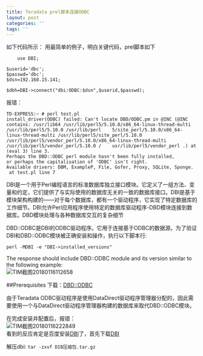 ```yaml
---
title: Teradata prel脚本连接ODBC
layout: post
categories: ''
tags: ''
---
```

如下代码所示：
    用最简单的例子，明白关键代码，prel脚本如下

        use DBI;

	$userid='dbc';
	$passwd='dbc';
	$dsn=192.168.15.141;

	$dbh=DBI->connect("dbi:ODBC:$dsn",$userid,$passwd);  

报错：
    
    TD-EXPRESS:~ # perl test.pl 
    install_driver(ODBC) failed: Can't locate DBD/ODBC.pm in @INC (@INC contains: /usr/lib64 /usr/lib/perl5/5.10.0/x86_64-linux-thread-multi /usr/lib/perl5/5.10.0 /usr/lib/perl    5/site_perl/5.10.0/x86_64-linux-thread-multi /usr/lib/perl5/site_perl/5.10.0 /usr/lib/perl5/vendor_perl/5.10.0/x86_64-linux-thread-multi /usr/lib/perl5/vendor_perl/5.10.0 /    usr/lib/perl5/vendor_perl .) at (eval 3) line 3.
    Perhaps the DBD::ODBC perl module hasn't been fully installed,
    or perhaps the capitalisation of 'ODBC' isn't right.
    Available drivers: DBM, ExampleP, File, Gofer, Proxy, SQLite, Sponge.
     at test.pl line 7	
     
DBI是一个用于Perl编程语言的标准数据库独立接口模块。它定义了一组方法、变量和约定，它们提供了与实际使用的数据库无关的一致的数据库接口。DBI是基于模块架构构建的——对于每个数据库，都有一个驱动程序，它实现了特定数据库的工作细节。DBI允许Perl应用程序使用特定的数据库驱动程序-DBD模块连接到数据库。DBD模块处理与各种数据库交互的复杂细节  

DBD::ODBC是DBI的ODBC驱动程序。它用于连接基于ODBC的数据源。为了验证DBI和DBD::ODBC模块被正确安装和操作，执行以下脚本行:    


    perl -MDBI -e "DBI->installed_versions"  
    
The response should include DBD::ODBC module and its version similar to the following example:  
![TIM截图20180116112658](http://p1vuoao0b.bkt.clouddn.com/JekyllWriter/TIM截图20180116112658.png)

##Prerequisites
下载：[DBD::ODBC](http://search.cpan.org/~mjevans/DBD-ODBC-1.52/ODBC.pm)

由于Teradata ODBC驱动程序是使用DataDirect驱动程序管理器分配的，因此需要使用一个与DataDirect驱动程序管理器构建的数据库来取代DBD::ODBC模块。

在完成安装并配置后，报错：  
![TIM截图20180116222849](http://p1vuoao0b.bkt.clouddn.com/JekyllWriter/TIM截图20180116222849.png)  
看到的反应肯定是百度安装[DBI](http://search.cpan.org/~timb/DBI-1.634/Changes)了，首先下载[DBI](http://search.cpan.org/~timb/DBI-1.634/Changes)  

解压dbi:  ```tar -zxvf DIB压缩包.tar.gz```